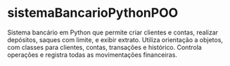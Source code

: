 # sistemaBancarioPythonPOO
Sistema bancário em Python que permite criar clientes e contas, realizar depósitos, saques com limite, e exibir extrato. Utiliza orientação a objetos, com classes para clientes, contas, transações e histórico. Controla operações e registra todas as movimentações financeiras.
